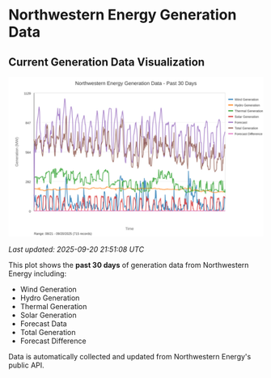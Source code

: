 # Northwestern Energy Generation Data

## Current Generation Data Visualization

![Northwestern Energy Generation Data](images/nwe_generation_plot.svg)

*Last updated: 2025-09-20 21:51:08 UTC*

This plot shows the **past 30 days** of generation data from Northwestern Energy including:
- Wind Generation
- Hydro Generation  
- Thermal Generation
- Solar Generation
- Forecast Data
- Total Generation
- Forecast Difference

Data is automatically collected and updated from Northwestern Energy's public API.

